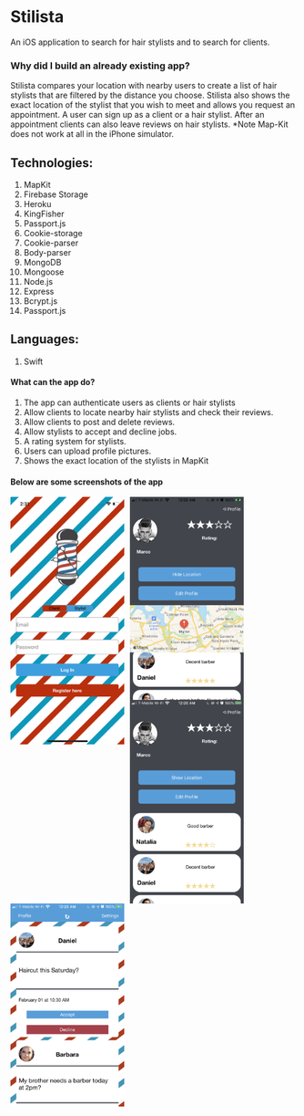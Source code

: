 # Stilista
An iOS application to search for hair stylists and to search for clients.

### Why did I build an already existing app? 

Stilista compares your location with nearby users to create a list of hair stylists that are filtered by the distance you choose. 
Stilista also shows the exact location of the stylist that you wish to meet and allows you request an appointment. 
A user can sign up as a client or a hair stylist. After an appointment clients can also leave reviews on hair stylists. *Note Map-Kit does not work at all in the iPhone simulator.

## Technologies: 
1. MapKit
2. Firebase Storage
3. Heroku
4. KingFisher
5. Passport.js
6. Cookie-storage
7. Cookie-parser
8. Body-parser
9. MongoDB
10. Mongoose
11. Node.js
12. Express
13. Bcrypt.js
14. Passport.js

## Languages: 
1. Swift

#### What can the app do?
1. The app can authenticate users as clients or hair stylists
2. Allow clients to locate nearby hair stylists and check their reviews.
3. Allow clients to post and delete reviews.
4. Allow stylists to accept and decline jobs.
5. A rating system for stylists.
6. Users can upload profile pictures.
7. Shows the exact location of the stylists in MapKit



#### Below are some screenshots of the app

<img src="Simulator Screen Shot - iPhone Xs - 2020-02-13 at 14.31.03.png"
    alt="home"
    style="float: left; margin-right: 10px;"
    width="200"/> <img src="E2984B95-DD55-489B-A18A-FBEDE3DC9BF4.png"
    alt="home"
    style="float: left; margin-right:10px;"
    width="200"/> <img src="55285962-B2ED-409B-A59E-5024976AAFE9.png"
    alt="home"
    style="float: left; margin-right:10px;"
    width="200"/> <img src="92385483-8D0E-48A3-B2DC-DFE60134BE51.png"
    alt="home"
    style="float: left; margin-right:10px;"
    width="200"/> 
